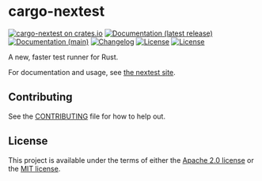 # cargo-nextest

[![cargo-nextest on crates.io](https://img.shields.io/crates/v/cargo-nextest)](https://crates.io/crates/cargo-nextest)
[![Documentation (latest release)](https://img.shields.io/badge/docs-latest-brightgreen.svg)](https://docs.rs/cargo-nextest/)
[![Documentation (main)](https://img.shields.io/badge/docs-main-purple)](https://nexte.st/rustdoc/cargo_nextest)
[![Changelog](https://img.shields.io/badge/changelog-latest-blue)](https://nexte.st/CHANGELOG.md)
[![License](https://img.shields.io/badge/license-Apache-green.svg)](LICENSE-APACHE)
[![License](https://img.shields.io/badge/license-MIT-green.svg)](LICENSE-MIT)

A new, faster test runner for Rust.

For documentation and usage, see [the nextest site](https://nexte.st).

## Contributing

See the [CONTRIBUTING](../CONTRIBUTING.md) file for how to help out.

## License

This project is available under the terms of either the [Apache 2.0 license](../LICENSE-APACHE) or
the [MIT license](../LICENSE-MIT).

<!--
README.md is generated from README.tpl by cargo readme. To regenerate, run from the repository root:

./scripts/regenerate-readmes.sh
-->

